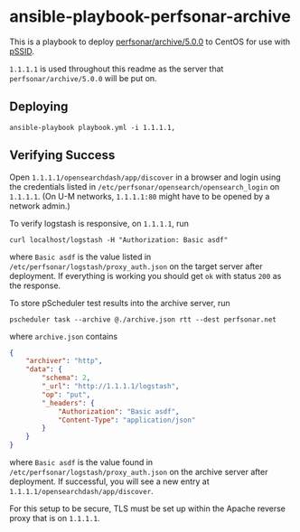 # ansible-playbook-perfsonar-archive

This is a playbook to deploy [perfsonar/archive/5.0.0](https://github.com/perfsonar/archive/tree/5.0.0) to CentOS for use with [pSSID](https://github.com/UMNET-perfSONAR/pSSID).

`1.1.1.1` is used throughout this readme as the server that `perfsonar/archive/5.0.0` will be put on.

## Deploying

```
ansible-playbook playbook.yml -i 1.1.1.1,
```

## Verifying Success

Open `1.1.1.1/opensearchdash/app/discover` in a browser and login using the credentials listed in `/etc/perfsonar/opensearch/opensearch_login` on `1.1.1.1`. (On U-M networks, `1.1.1.1:80` might have to be opened by a network admin.)

To verify logstash is responsive, on `1.1.1.1`, run

```
curl localhost/logstash -H "Authorization: Basic asdf"
```

where `Basic asdf` is the value listed in `/etc/perfsonar/logstash/proxy_auth.json` on the target server after deployment. If everything is working you should get `ok` with status `200` as the response.

To store pScheduler test results into the archive server, run

```
pscheduler task --archive @./archive.json rtt --dest perfsonar.net
```

where `archive.json` contains

```json
{
	"archiver": "http",
	"data": {
		"schema": 2,
		"_url": "http://1.1.1.1/logstash",
		"op": "put",
		"_headers": {
			"Authorization": "Basic asdf",
			"Content-Type": "application/json"
		}
	}
}
```

where `Basic asdf` is the value found in `/etc/perfsonar/logstash/proxy_auth.json` on the archive server after deployment. If successful, you will see a new entry at `1.1.1.1/opensearchdash/app/discover`.

For this setup to be secure, TLS must be set up within the Apache reverse proxy that is on `1.1.1.1`.
